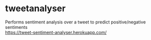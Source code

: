 # tweetanalyser
Performs sentiment analysis over a tweet to predict positive/negative sentiments  
https://tweet-sentiment-analyser.herokuapp.com/



